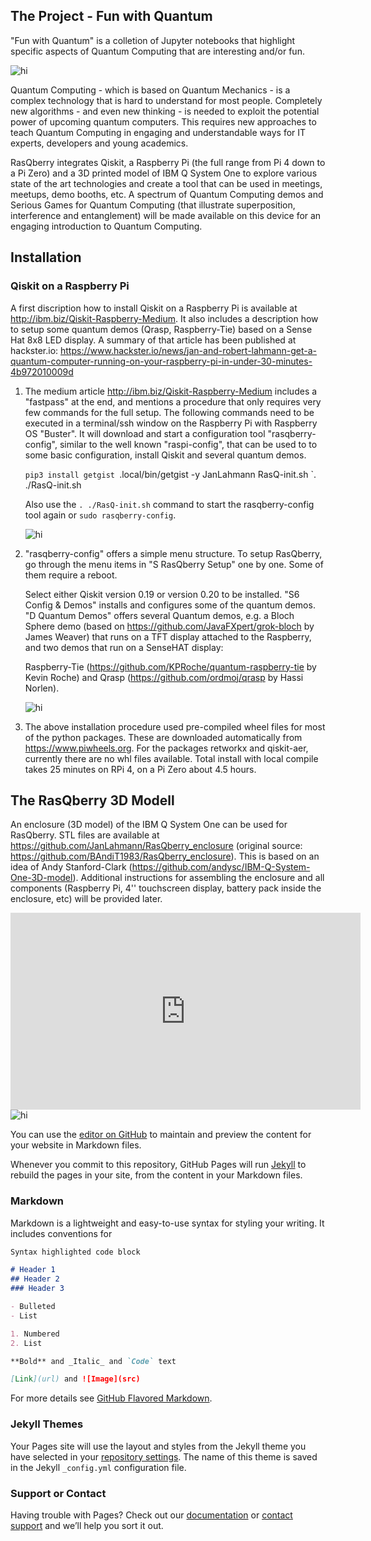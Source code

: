 ## The Project - Fun with Quantum 

"Fun with Quantum" is a colletion of Jupyter notebooks that highlight specific aspects of Quantum Computing that are interesting and/or fun.


<img src="RasQberry.png" alt="hi" class="inline"/>


Quantum Computing - which is based on Quantum Mechanics - is a complex technology that is hard to understand for most people. Completely new algorithms - and even new thinking - is needed to exploit the potential power of upcoming quantum computers. This requires new approaches to teach Quantum Computing in engaging and understandable ways for IT experts, developers and young academics.

RasQberry integrates Qiskit, a Raspberry Pi (the full range from Pi 4 down to a Pi Zero) and a 3D printed model of IBM Q System One to explore various state of the art technologies and create a tool that can be used in meetings, meetups, demo booths, etc. A spectrum of Quantum Computing demos and Serious Games for Quantum Computing (that illustrate superposition, interference and entanglement) will be made available on this device for an engaging introduction to Quantum Computing. 



## Installation
### Qiskit on a Raspberry Pi


A first discription how to install Qiskit on a Raspberry Pi is available at http://ibm.biz/Qiskit-Raspberry-Medium. It also includes a description how to setup some quantum demos (Qrasp, Raspberry-Tie) based on a Sense Hat 8x8 LED display. A summary of that article has been published at hackster.io: https://www.hackster.io/news/jan-and-robert-lahmann-get-a-quantum-computer-running-on-your-raspberry-pi-in-under-30-minutes-4b972010009d

 1. The medium article http://ibm.biz/Qiskit-Raspberry-Medium includes a "fastpass" at the end, and mentions a procedure that only requires very few commands 
    for the full setup.
    The following commands need to be executed in a terminal/ssh window on the Raspberry Pi with Raspberry OS "Buster".
    It will download and start a configuration tool "rasqberry-config", similar to the well known "raspi-config", that can be used to to some basic configuration,
    install Qiskit and several quantum demos.

     `pip3 install getgist
     `.local/bin/getgist -y JanLahmann RasQ-init.sh
     `. ./RasQ-init.sh

     Also use the `. ./RasQ-init.sh` command to start the rasqberry-config tool again or `sudo rasqberry-config`.
     
     <img src="rasqconfig-1.png" alt="hi" class="inline"/>

 2. "rasqberry-config" offers a simple menu structure. To setup RasQberry, go through the menu items in "S RasQberry Setup" one by one.
     Some of them require a reboot.

     Select either Qiskit version 0.19 or version 0.20 to be installed. "S6 Config & Demos" installs and configures some of the quantum demos.
     "D Quantum Demos" offers several Quantum demos, e.g. a Bloch Sphere demo (based on https://github.com/JavaFXpert/grok-bloch by James Weaver) 
     that runs on a TFT display attached to the Raspberry, and two demos that run on a SenseHAT display:

     Raspberry-Tie (https://github.com/KPRoche/quantum-raspberry-tie by Kevin Roche) and Qrasp (https://github.com/ordmoj/qrasp by Hassi Norlen).

     <img src="rasqconfig-2.png" alt="hi" class="inline"/>

 3. The above installation procedure used pre-compiled wheel files for most of the python packages. 
    These are downloaded automatically from  https://www.piwheels.org. For the packages retworkx and qiskit-aer, currently there are no whl files available. 
    Total install with local compile takes 25 minutes on RPi 4, on a Pi Zero about 4.5 hours.
 

## The RasQberry 3D Modell

An enclosure (3D model) of the IBM Q System One can be used for RasQberry. STL files are available at https://github.com/JanLahmann/RasQberry_enclosure (original source: https://github.com/BAndiT1983/RasQberry_enclosure). This is based on an idea of Andy Stanford-Clark (https://github.com/andysc/IBM-Q-System-One-3D-model). Additional instructions for assembling the enclosure and all components (Raspberry Pi, 4'' touchscreen display, battery pack inside the enclosure, etc) will be provided later. 

<iframe src="https://www.youtube.com/embed/QkLW0Yw_pmg" allow="accelerometer; autoplay; clipboard-write; encrypted-media; gyroscope; picture-in-picture" allowfullscreen="" width="560" height="315" frameborder="0"></iframe>


<img src="RasQberry-3D-Model.png" alt="hi" class="inline"/>

You can use the [editor on GitHub](https://github.com/jim-cessna/Fun-with-Quantum/edit/gh-pages/index.md) to maintain and preview the content for your website in Markdown files.

Whenever you commit to this repository, GitHub Pages will run [Jekyll](https://jekyllrb.com/) to rebuild the pages in your site, from the content in your Markdown files.

### Markdown

Markdown is a lightweight and easy-to-use syntax for styling your writing. It includes conventions for

```markdown
Syntax highlighted code block

# Header 1
## Header 2
### Header 3

- Bulleted
- List

1. Numbered
2. List

**Bold** and _Italic_ and `Code` text

[Link](url) and ![Image](src)
```

For more details see [GitHub Flavored Markdown](https://guides.github.com/features/mastering-markdown/).

### Jekyll Themes

Your Pages site will use the layout and styles from the Jekyll theme you have selected in your [repository settings](https://github.com/jim-cessna/Fun-with-Quantum/settings). The name of this theme is saved in the Jekyll `_config.yml` configuration file.

### Support or Contact

Having trouble with Pages? Check out our [documentation](https://docs.github.com/categories/github-pages-basics/) or [contact support](https://github.com/contact) and we’ll help you sort it out.
